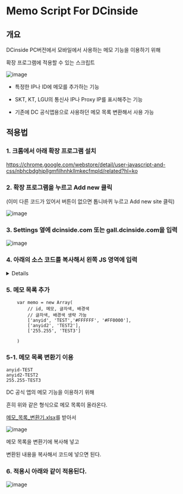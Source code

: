 # Memo Script For DCinside
## 개요
DCinside PC버전에서 모바일에서 사용하는 메모 기능을 이용하기 위해

확장 프로그램에 적용할 수 있는 스크립트

![image](https://user-images.githubusercontent.com/66747535/100087170-a77c2a00-2e91-11eb-9a92-f0b716547861.png)
- 특정한 IP나 ID에 메모를 추가하는 기능

- SKT, KT, LGU의 통신사 IP나 Proxy IP를 표시해주는 기능

- 기존에 DC 공식앱용으로 사용하던 메모 목록 변환해서 사용 가능

## 적용법

### 1. 크롬에서 아래 확장 프로그램 설치

https://chrome.google.com/webstore/detail/user-javascript-and-css/nbhcbdghjpllgmfilhnhkllmkecfmpld/related?hl=ko

### 2. 확장 프로그램을 누르고 Add new 클릭

(이미 다른 코드가 있어서 버튼이 없으면 톱니바퀴 누르고 Add new site 클릭)

![image](https://user-images.githubusercontent.com/66747535/100087699-718b7580-2e92-11eb-8e37-b67a2b00e722.png)

### 3. Settings 옆에 dcinside.com 또는 gall.dcinside.com을 입력

![image](https://user-images.githubusercontent.com/66747535/100087711-74866600-2e92-11eb-86a0-c0c078f69e76.png)

### 4. 아래의 소스 코드를 복사해서 왼쪽 JS 영역에 입력
<details>
  
```
(function(){
	
	// id, 메모, 글자색, 배경색
	// 글자색, 배경색 생략 가능
	var memo = new Array(
		['anyid', 'TEST','#FFFFFF', '#FF0000'],
		['255.255', 'TEST2']

	)
	//생략시 기본 글자색, 배경색
	var textColor2 = '#666666'
	var backColor2 = '#FFDF0E'
	
	//-----------------------------------------------------------------------------------------------------

	// SKT, KT, LGU, Proxy
	var ipname = ['SKT','KT','LGU','Proxy']
	var ip = new Array(
		['203.226', '223.63', '211.234', '115.161', '121.190', '122.202', '122.32', '175.202', '223.32', '223.33', '223.62', '223.38', '223.39', '223.57'],
		['118.235', '39.7', '110.70', '175.223', '175.252', '211.246', '210.125'],
		['106.101', '61.43', '114.200', '117.111', '211.36', '106.102', '125.188'],
		['67.207', '67.205', '46.101', '45.55', '37.139', '208.68', '207.154', '206.189', '198.211', '198.199', '192.81', '192.34', '192.241', '188.166', '178.62', '174.138', '167.99', '165.227', '162.243', '159.89', '159.65', '159.203', '146.185', '139.59', '138.68', '138.197', '128.199', '107.170', '104.236', '104.131', '188.226', '104.232', '164.132', '185.242', '38.132', '172.98', '188.172', '95.174', '185.217', '185.163', '139.99', '128.199', '178.62', '193.107', '222.251', '209.82', '139.59', '192.241', '70.71', '198.211', '87.101', '146.185', '145.239', '104.236', '109.224', '103.102', '178.62', '46.101', '95.174', '.181.40', '107.178', '45.33', '194.99', '141.0', '209.97', '203.175', '.96.245', '81.18', '5.199', '213.6', '166.216', '51.254', '207.189', '31.13', '216.162', '84.39', '27.118', '217.78', '82.102', '31.207', '168.235', '159.122', '89.46', '165.84', '90.254', '162.222', '178.128', '82.196', '12.129', '174.210', '85.115', '8.37', '185.236', '183.91', '185.104', '185.158', '185.232', '192.162', '157.82', '206.225', '172.58', '113.197', '91.235', '50.196', '216.9', '198.52', '77.111', '195.206', '185.4', '122.252', '96.74', '113.192', '101.15' ]
	);
	var textColor = ['#398764', '#D38402', '#A24CA0', '#ff0000'];
	var backColor = ['#D9FFDB', '#FFEDD2', '#FEE6FD', '#FEC3C3'];
	
	//-----------------------------------------------------------------------------------------------------
	// Made By KeNai
	// blog.naver.com/skahjqkrtk


	Array.from(document.getElementsByClassName('ub-writer')).forEach(function(e){
		
		//메모
		memo.forEach(function(x){
			if(x[0] == e.getAttribute('data-uid')){
				var mem = document.createElement("span");
				mem.appendChild(document.createTextNode(x[1]));
				mem.setAttribute('style', 'color:' + ((x[2]===undefined)?textColor2:x[2]) + ';background-color:' + ((x[3]===undefined)?backColor2:x[3]) + ';padding:3px;');
				e.appendChild(mem);
			}
			if(x[0] == e.getAttribute('data-ip')){
				var mem = document.createElement("span");
				mem.appendChild(document.createTextNode(x[1]));
				mem.setAttribute('style', 'color:' + ((x[2]===undefined)?textColor2:x[2]) + ';background-color:' + ((x[3]===undefined)?backColor2:x[3]) + ';padding:3px;');
				e.appendChild(mem);
			}
			
		});
		
		//통피, 프록시
		if(e.getAttribute('data-ip')){
			ip.forEach(function(x){
				if(-1 != x.indexOf(e.getAttribute('data-ip'))){
					e.getElementsByClassName('ip')[0].innerHTML = e.getElementsByClassName('ip')[0].innerHTML + " " + ipname[ip.indexOf(x)]
					e.getElementsByClassName('ip')[0].setAttribute('style', "color:" + textColor[ip.indexOf(x)]);
					e.style.backgroundColor = backColor[ip.indexOf(x)];
				}
			});
		}
	});
})();
```
</details>

### 5. 메모 목록 추가
```
	var memo = new Array(
	    // id, 메모, 글자색, 배경색
	    // 글자색, 배경색 생략 가능
	    ['anyid', 'TEST','#FFFFFF', '#FF0000'],
        ['anyid2', 'TEST2'],
		['255.255', 'TEST3']

	)
```
  
### 5-1. 메모 목록 변환기 이용
```
anyid-TEST
anyid2-TEST2
255.255-TEST3
```
DC 공식 앱의 메모 기능을 이용하기 위해

흔히 위와 같은 형식으로 메모 목록이 올라온다.

[메모_목록_변환기.xlsx](https://github.com/ke-nai/JavaScript-MemoScriptForDCinside/blob/main/%EB%A9%94%EB%AA%A8_%EB%AA%A9%EB%A1%9D_%EB%B3%80%ED%99%98%EA%B8%B0.xlsx)를 받아서

![image](https://user-images.githubusercontent.com/66747535/100087857-a7305e80-2e92-11eb-8ea5-76488c140bcc.png)

메모 목록을 변환기에 복사해 넣고

변환된 내용을 복사해서 코드에 넣으면 된다.

### 6. 적용시 아래와 같이 적용된다.
![image](https://user-images.githubusercontent.com/66747535/100087170-a77c2a00-2e91-11eb-9a92-f0b716547861.png)
